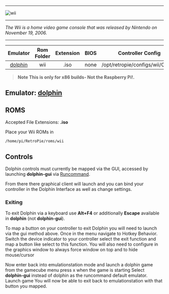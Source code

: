 ***
![wii](https://cloud.githubusercontent.com/assets/10035308/18609217/13ac9b3a-7cba-11e6-990b-bf983afafbbc.png)
***
_The Wii is a home video game console that was released by Nintendo on November 19, 2006._
***

| Emulator | Rom Folder | Extension | BIOS |  Controller Config |
| :---: | :---: | :---: | :---: | :---: |
| [dolphin](https://github.com/dolphin-emu/dolphin.git) | wii  | .iso | none | /opt/retropie/configs/wii/Config |

> **Note This is only for x86 builds- Not the Raspberry Pi!.**

## Emulator: [dolphin](https://github.com/dolphin-emu/dolphin.git)

## ROMS

Accepted File Extensions: **.iso**

Place your Wii ROMs in
```
/home/pi/RetroPie/roms/wii
```
## Controls

Dolphin controls must currently be mapped via the GUI, accessed by launching **dolphin-gui** via [Runcommand](Runcommand).

From there there graphical client will launch and you can bind your controller in the Dolphin Interface as well as change settings.

### Exiting

To exit Dolphin via a keyboard use **Alt+F4** or additionally **Escape** available in **dolphin** (not **dolphin-gui**).

To map a button on your controller to exit Dolphin you will need to launch via the gui method above. 
Once in the menu navigate to Hotkey Behavior.  
Switch the device indicator to your controller
select the exit function and map a button like select to this function.
You will also need to configure in the graphics window to always force window on top and to hide mouse/cursor

Now enter back into emulationstation mode and launch a dolphin game from the gamecube menu
press x when the game is starting
Select **dolphin-gui** instead of dolphin as the runcommand default emulator.
Launch game
You will now be able to exit back to emulationstation with that button you mapped. 

